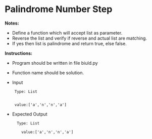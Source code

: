 # Palindrome Number Step

**Notes:**
* Define a function which will accept list as parameter.
* Reverse the list and verify if reverse and actual list are matching.
* If yes then list is palindrome and return true, else false.

**Instructions:**
* Program should be written in file biuld.py
* Function name should be solution.
* Input 
      
       Type: List
      
      
       value:['a','n','n','a']
       
       
       
* Expected Output

        Type: List
        
          value:['a','n','n','a']
